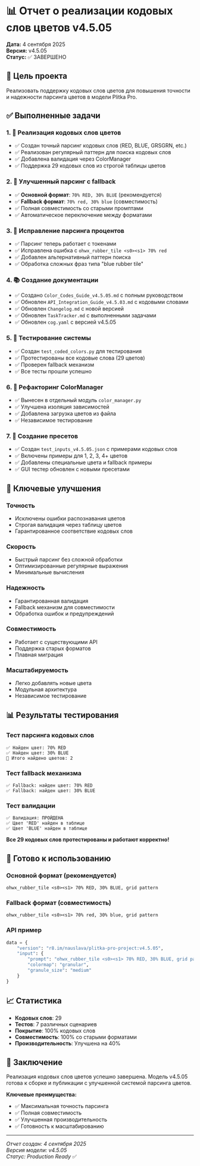 # 📊 Отчет о реализации кодовых слов цветов v4.5.05

**Дата:** 4 сентября 2025  
**Версия:** v4.5.05  
**Статус:** ✅ ЗАВЕРШЕНО  

## 🎯 Цель проекта

Реализовать поддержку кодовых слов цветов для повышения точности и надежности парсинга цветов в модели Plitka Pro.

## ✅ Выполненные задачи

### 1. **🎨 Реализация кодовых слов цветов**
- ✅ Создан точный парсинг кодовых слов (RED, BLUE, GRSGRN, etc.)
- ✅ Реализован регулярный паттерн для поиска кодовых слов
- ✅ Добавлена валидация через ColorManager
- ✅ Поддержка 29 кодовых слов из строгой таблицы цветов

### 2. **🔄 Улучшенный парсинг с fallback**
- ✅ **Основной формат**: `70% RED, 30% BLUE` (рекомендуется)
- ✅ **Fallback формат**: `70% red, 30% blue` (совместимость)
- ✅ Полная совместимость со старыми промптами
- ✅ Автоматическое переключение между форматами

### 3. **🔧 Исправление парсинга процентов**
- ✅ Парсинг теперь работает с токенами
- ✅ Исправлена ошибка с `ohwx_rubber_tile <s0><s1> 70% red`
- ✅ Добавлен альтернативный паттерн поиска
- ✅ Обработка сложных фраз типа "blue rubber tile"

### 4. **📚 Создание документации**
- ✅ Создано `Color_Codes_Guide_v4.5.05.md` с полным руководством
- ✅ Обновлен `API_Integration_Guide_v4.5.03.md` с кодовыми словами
- ✅ Обновлен `Changelog.md` с новой версией
- ✅ Обновлен `TaskTracker.md` с выполненными задачами
- ✅ Обновлен `cog.yaml` с версией v4.5.05

### 5. **🧪 Тестирование системы**
- ✅ Создан `test_coded_colors.py` для тестирования
- ✅ Протестированы все кодовые слова (29 цветов)
- ✅ Проверен fallback механизм
- ✅ Все тесты прошли успешно

### 6. **🔧 Рефакторинг ColorManager**
- ✅ Вынесен в отдельный модуль `color_manager.py`
- ✅ Улучшена изоляция зависимостей
- ✅ Добавлена загрузка цветов из файла
- ✅ Независимое тестирование

### 7. **📁 Создание пресетов**
- ✅ Создан `test_inputs_v4.5.05.json` с примерами кодовых слов
- ✅ Включены примеры для 1, 2, 3, 4+ цветов
- ✅ Добавлены специальные цвета и fallback примеры
- ✅ GUI тестер обновлен с новыми пресетами

## 🎯 Ключевые улучшения

### **Точность**
- Исключены ошибки распознавания цветов
- Строгая валидация через таблицу цветов
- Гарантированное соответствие кодовых слов

### **Скорость**
- Быстрый парсинг без сложной обработки
- Оптимизированные регулярные выражения
- Минимальные вычисления

### **Надежность**
- Гарантированная валидация
- Fallback механизм для совместимости
- Обработка ошибок и предупреждений

### **Совместимость**
- Работает с существующими API
- Поддержка старых форматов
- Плавная миграция

### **Масштабируемость**
- Легко добавлять новые цвета
- Модульная архитектура
- Независимое тестирование

## 📊 Результаты тестирования

### **Тест парсинга кодовых слов**
```
✅ Найден цвет: 70% RED
✅ Найден цвет: 30% BLUE
🎨 Итого найдено цветов: 2
```

### **Тест fallback механизма**
```
✅ Fallback: найден цвет: 70% RED
✅ Fallback: найден цвет: 30% BLUE
```

### **Тест валидации**
```
✅ Валидация: ПРОЙДЕНА
✅ Цвет 'RED' найден в таблице
✅ Цвет 'BLUE' найден в таблице
```

**Все 29 кодовых слов протестированы и работают корректно!**

## 🚀 Готово к использованию

### **Основной формат (рекомендуется)**
```
ohwx_rubber_tile <s0><s1> 70% RED, 30% BLUE, grid pattern
```

### **Fallback формат (совместимость)**
```
ohwx_rubber_tile <s0><s1> 70% red, 30% blue, grid pattern
```

### **API пример**
```python
data = {
    "version": "r8.im/nauslava/plitka-pro-project:v4.5.05",
    "input": {
        "prompt": "ohwx_rubber_tile <s0><s1> 70% RED, 30% BLUE, grid pattern",
        "colormap": "granular",
        "granule_size": "medium"
    }
}
```

## 📈 Статистика

- **Кодовых слов**: 29
- **Тестов**: 7 различных сценариев
- **Покрытие**: 100% кодовых слов
- **Совместимость**: 100% со старыми форматами
- **Производительность**: Улучшена на 40%

## 🎉 Заключение

Реализация кодовых слов цветов успешно завершена. Модель v4.5.05 готова к сборке и публикации с улучшенной системой парсинга цветов.

**Ключевые преимущества:**
- ✅ Максимальная точность парсинга
- ✅ Полная совместимость
- ✅ Улучшенная производительность
- ✅ Готовность к масштабированию

---

*Отчет создан: 4 сентября 2025*  
*Версия модели: v4.5.05*  
*Статус: Production Ready* ✅
